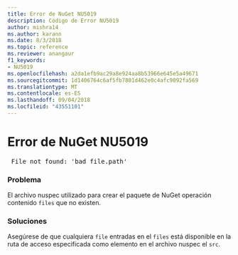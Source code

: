 ```yaml
---
title: Error de NuGet NU5019
description: Código de Error NU5019
author: mishra14
ms.author: karann
ms.date: 8/3/2018
ms.topic: reference
ms.reviewer: anangaur
f1_keywords:
- NU5019
ms.openlocfilehash: a2da1efb9ac29a8e924aa8b53966e645e5a49671
ms.sourcegitcommit: 1d1406764c6af5fb7801d462e0c4afc9092fa569
ms.translationtype: MT
ms.contentlocale: es-ES
ms.lasthandoff: 09/04/2018
ms.locfileid: "43551101"
---
```

# <a name="nuget-error-nu5019"></a>Error de NuGet NU5019
<pre> File not found: 'bad_file.path'</pre>

### <a name="issue"></a>Problema

El archivo nuspec utilizado para crear el paquete de NuGet operación contenido `files` que no existen.


### <a name="solution"></a>Soluciones

Asegúrese de que cualquiera `file` entradas en el `files` está disponible en la ruta de acceso especificada como elemento en el archivo nuspec el `src`.

